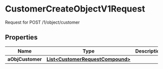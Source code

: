 

# CustomerCreateObjectV1Request

Request for POST /1/object/customer

## Properties

| Name | Type | Description | Notes |
|------------ | ------------- | ------------- | -------------|
|**aObjCustomer** | [**List&lt;CustomerRequestCompound&gt;**](CustomerRequestCompound.md) |  |  |



